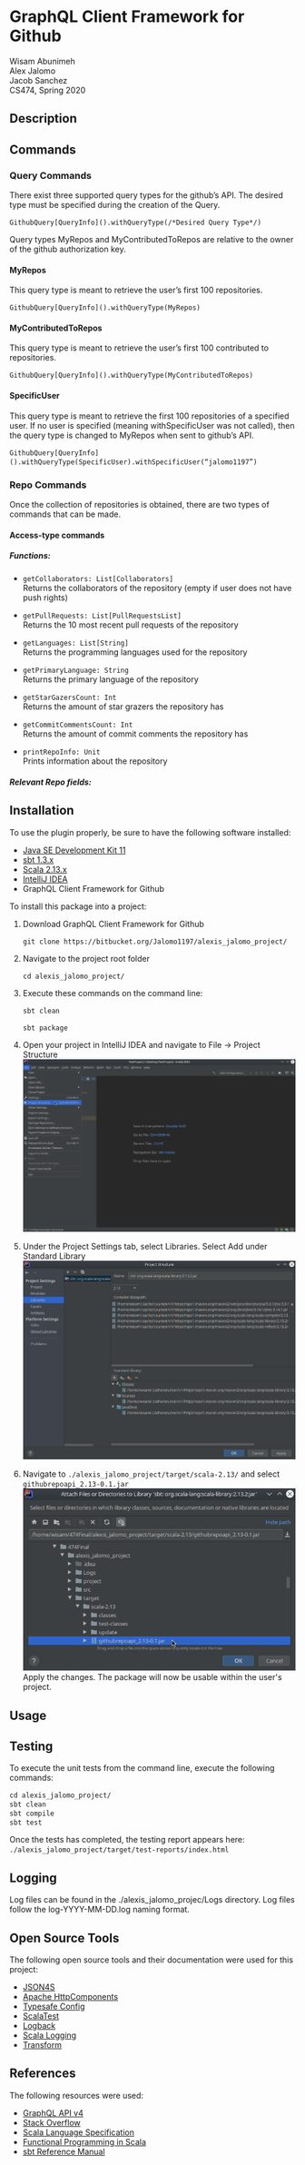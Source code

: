 # GraphQL Client Framework for Github
Wisam Abunimeh  
Alex Jalomo  
Jacob Sanchez  
CS474, Spring 2020

## Description

## Commands
### Query Commands

There exist three supported query types for the github’s API. The desired type must be specified during the creation of the Query.

```
GithubQuery[QueryInfo]().withQueryType(/*Desired Query Type*/)
```

Query types MyRepos and MyContributedToRepos are relative to the owner of the github authorization key.

#### MyRepos
This query type is meant to retrieve the user’s first 100 repositories. 

```
GithubQuery[QueryInfo]().withQueryType(MyRepos)
```

#### MyContributedToRepos
This query type is meant to retrieve the user’s first 100 contributed to repositories.

```
GithubQuery[QueryInfo]().withQueryType(MyContributedToRepos)
```

#### SpecificUser
This query type is meant to retrieve the first 100 repositories of a specified user. If no user is specified (meaning withSpecificUser was not called), then the query type is changed to MyRepos when sent to github’s API.

```
GithubQuery[QueryInfo]().withQueryType(SpecificUser).withSpecificUser(“jalomo1197”)
```

### Repo Commands
Once the collection of repositories is obtained, there are two types of commands that can be made. 

#### Access-type commands 
##### Functions:
* ```getCollaborators: List[Collaborators]```  
 Returns the collaborators of the repository (empty if user does not have push rights)
    
* ```getPullRequests: List[PullRequestsList]```  
 Returns the 10 most recent pull requests of the repository
 
* ```getLanguages: List[String]```  
  Returns the programming languages used for the repository
  
* ```getPrimaryLanguage: String```  
 Returns the primary language of the repository
 
* ```getStarGazersCount: Int```  
 Returns the amount of star grazers the repository has
 
* ```getCommitCommentsCount: Int```  
 Returns the amount of commit comments the repository has
 
* ```printRepoInfo: Unit```  
 Prints information about the repository

##### Relevant Repo fields:



## Installation

To use the plugin properly, be sure to have the following software installed:  

* [Java SE Development Kit 11](https://www.oracle.com/java/technologies/javase-jdk11-downloads.html)
* [sbt 1.3.x ](https://www.scala-sbt.org/download.html)
* [Scala  2.13.x](https://www.scala-lang.org/download/) 
* [IntelliJ IDEA](https://www.jetbrains.com/idea/download/)
* GraphQL Client Framework for Github

To install this package into a project:  

1.  Download GraphQL Client Framework for Github

    ```  
    git clone https://bitbucket.org/Jalomo1197/alexis_jalomo_project/
    ```
	
2. Navigate to the project root folder  

    ```
    cd alexis_jalomo_project/  
    ```
    
3. Execute these commands on the command line:

    ```
    sbt clean  
    ```  
    ```
    sbt package
    ```
    
4. Open your project in IntelliJ IDEA and navigate to File → Project Structure  
![](./screenshots/1.png)

5. Under the Project Settings tab, select Libraries. Select Add under Standard Library  
![](./screenshots/2.png)

6. Navigate to `./alexis_jalomo_project/target/scala-2.13/` and select `githubrepoapi_2.13-0.1.jar`  
![](./screenshots/3.png)  
Apply the changes. The package will now be usable within the user's project.

## Usage

## Testing
To execute the unit tests from the command line, execute the following commands:  

```
cd alexis_jalomo_project/  
sbt clean
sbt compile
sbt test
```
Once the tests has completed, the testing report appears here:  `./alexis_jalomo_project/target/test-reports/index.html` 


## Logging
Log files can be found in the ./alexis_jalomo_projec/Logs directory. Log files follow the log-YYYY-MM-DD.log naming format.

## Open Source Tools
The following open source tools and their documentation were used for this project:  

* [JSON4S](https://github.com/json4s/json4s)
* [Apache HttpComponents](https://hc.apache.org/)
* [Typesafe Config ](https://github.com/lightbend/config)
* [ScalaTest](http://www.scalatest.org/)
* [Logback](http://logback.qos.ch/)
* [Scala Logging](https://github.com/lightbend/scala-logging)
* [Transform](https://transform.tools/json-to-scala-case-class)

## References  
The following resources were used:  

* [GraphQL API v4](https://developer.github.com/v4/) 
* [Stack Overflow](https://stackoverflow.com/)
* [Scala Language Specification](https://scala-lang.org/files/archive/spec/2.11/)
* [Functional Programming in Scala](https://www.oreilly.com/library/view/functional-programming-in/9781617290657/)
* [sbt Reference Manual](https://www.scala-sbt.org/1.x/docs/)
